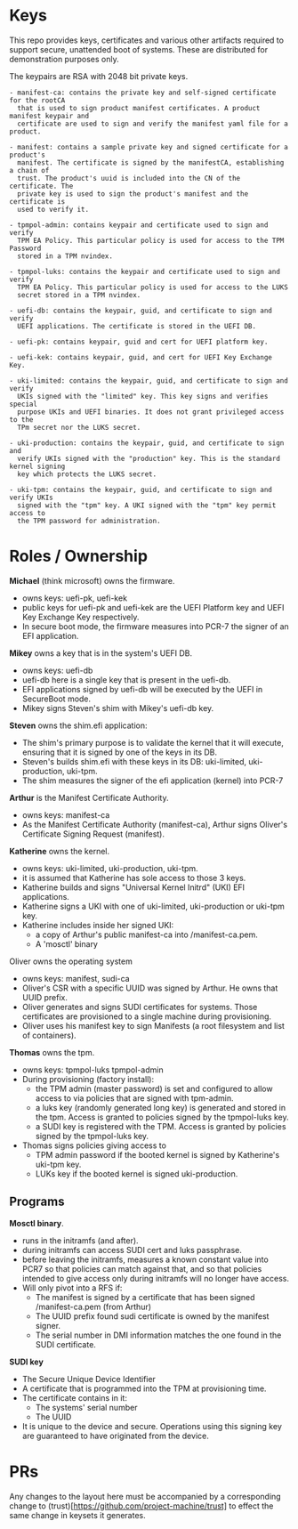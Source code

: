 # Keys

This repo provides keys, certificates and various other artifacts required to support
secure, unattended boot of systems.  These are distributed for demonstration
purposes only.

The keypairs are RSA with 2048 bit private keys.

    - manifest-ca: contains the private key and self-signed certificate for the rootCA
      that is used to sign product manifest certificates. A product manifest keypair and
      certificate are used to sign and verify the manifest yaml file for a product.

    - manifest: contains a sample private key and signed certificate for a product's
      manifest. The certificate is signed by the manifestCA, establishing a chain of
      trust. The product's uuid is included into the CN of the certificate. The
      private key is used to sign the product's manifest and the certificate is
      used to verify it.

    - tpmpol-admin: contains keypair and certificate used to sign and verify
      TPM EA Policy. This particular policy is used for access to the TPM Password
      stored in a TPM nvindex.

    - tpmpol-luks: contains the keypair and certificate used to sign and verify
      TPM EA Policy. This particular policy is used for access to the LUKS
      secret stored in a TPM nvindex.

    - uefi-db: contains the keypair, guid, and certificate to sign and verify
      UEFI applications. The certificate is stored in the UEFI DB.

    - uefi-pk: contains keypair, guid and cert for UEFI platform key.

    - uefi-kek: contains keypair, guid, and cert for UEFI Key Exchange Key.

    - uki-limited: contains the keypair, guid, and certificate to sign and verify
      UKIs signed with the "limited" key. This key signs and verifies special
      purpose UKIs and UEFI binaries. It does not grant privileged access to the
      TPm secret nor the LUKS secret.

    - uki-production: contains the keypair, guid, and certificate to sign and
      verify UKIs signed with the "production" key. This is the standard kernel signing
      key which protects the LUKS secret.

    - uki-tpm: contains the keypair, guid, and certificate to sign and verify UKIs
      signed with the "tpm" key. A UKI signed with the "tpm" key permit access to
      the TPM password for administration.

# Roles / Ownership
**Michael** (think microsoft) owns the firmware.
  * owns keys: uefi-pk, uefi-kek
  * public keys for uefi-pk and uefi-kek are the UEFI Platform key and UEFI Key Exchange Key respectively.
  * In secure boot mode, the firmware measures into PCR-7 the signer of an EFI application.

**Mikey** owns a key that is in the system's UEFI DB.
  * owns keys: uefi-db
  * uefi-db here is a single key that is present in the uefi-db.
  * EFI applications signed by uefi-db will be executed by the UEFI in SecureBoot mode.
  * Mikey signs Steven's shim with Mikey's uefi-db key.

**Steven** owns the shim.efi application:
  * The shim's primary purpose is to validate the kernel that it will execute, ensuring that it is signed by one of the keys in its DB.
  * Steven's builds shim.efi with these keys in its DB: uki-limited, uki-production, uki-tpm.
  * The shim measures the signer of the efi application (kernel) into PCR-7

**Arthur** is the Manifest Certificate Authority.
 * owns keys: manifest-ca
 * As the Manifest Certificate Authority (manifest-ca), Arthur signs Oliver's Certificate Signing Request (manifest).

**Katherine** owns the kernel.
  * owns keys: uki-limited, uki-production, uki-tpm.
  * it is assumed that Katherine has sole access to those 3 keys.
  * Katherine builds and signs "Universal Kernel Initrd" (UKI) EFI applications.
  * Katherine signs a UKI with one of uki-limited, uki-production or uki-tpm key.
  * Katherine includes inside her signed UKI:
    * a copy of Arthur's public manifest-ca into /manifest-ca.pem.
    * A 'mosctl' binary

Oliver owns the operating system
  * owns keys: manifest, sudi-ca
  * Oliver's CSR with a specific UUID was signed by Arthur.  He owns that UUID prefix.
  * Oliver generates and signs SUDI certificates for systems.  Those certificates are provisioned to a single machine during provisioning.
  * Oliver uses his manifest key to sign Manifests (a root filesystem and list of containers).

**Thomas** owns the tpm.
  * owns keys: tpmpol-luks tpmpol-admin
  * During provisioning (factory install):
    * the TPM admin (master password) is set and configured to allow access to via policies that are signed with tpm-admin.
    * a luks key (randomly generated long key) is generated and stored in the tpm.  Access is granted to policies signed by the tpmpol-luks key.
    * a SUDI key is registered with the TPM.  Access is granted by policies signed by the tpmpol-luks key.
  * Thomas signs policies giving access to
    * TPM admin password if the booted kernel is signed by Katherine's uki-tpm key.
    * LUKs key if the booted kernel is signed uki-production.

## Programs
**Mosctl binary**.
  * runs in the initramfs (and after).
  * during initramfs can access SUDI cert and luks passphrase.
  * before leaving the initramfs, measures a known constant value into PCR7 so that policies can match against that, and so that policies intended to give access only during initramfs will no longer have access.
  * Will only pivot into a RFS if:
    * The manifest is signed by a certificate that has been signed /manifest-ca.pem (from Arthur)
    * The UUID prefix found sudi certificate is owned by the manifest signer.
    * The serial number in DMI information matches the one found in the SUDI certificate.

**SUDI key**
 * The Secure Unique Device Identifier
 * A certificate that is programmed into the TPM at provisioning time.
 * The certificate contains in it:
    * The systems' serial number
    * The UUID
 * It is unique to the device and secure.  Operations using this signing key are guaranteed to have originated from the device.


# PRs

Any changes to the layout here must be accompanied by a corresponding change
to (trust)[https://github.com/project-machine/trust] to effect the same change
in keysets it generates.

